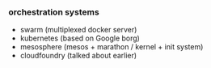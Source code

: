 ### orchestration systems

 * swarm (multiplexed docker server)
 * kubernetes (based on Google borg)
 * mesosphere (mesos + marathon / kernel + init system)
 * cloudfoundry (talked about earlier)